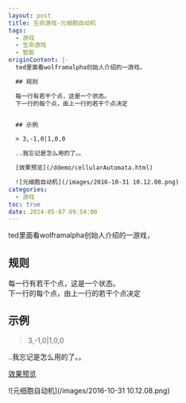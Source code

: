 ```yaml
---
layout: post
title: 生命游戏-元细胞自动机
tags:
  - 游戏
  - 生命游戏
  - 智能
originContent: |-
  ted里面看wolframalpha创始人介绍的一游戏，

  ## 规则

  每一行有若干个点，这是一个状态。  
  下一行的每个点，由上一行的若干个点决定


  ## 示例

  > 3,-1,0|1,0,0

  ..我忘记是怎么用的了。。

  [效果预览](/ddemo/cellularAutomata.html)

  ![元细胞自动机](/images/2016-10-31 10.12.08.png)
categories:
  - 游戏
toc: true
date: 2014-05-07 09:54:00
---
```


ted里面看wolframalpha创始人介绍的一游戏，

## 规则

每一行有若干个点，这是一个状态。  
下一行的每个点，由上一行的若干个点决定


## 示例

> 3,-1,0|1,0,0

..我忘记是怎么用的了。。

[效果预览](/ddemo/cellularAutomata.html)

![元细胞自动机](/images/2016-10-31 10.12.08.png)